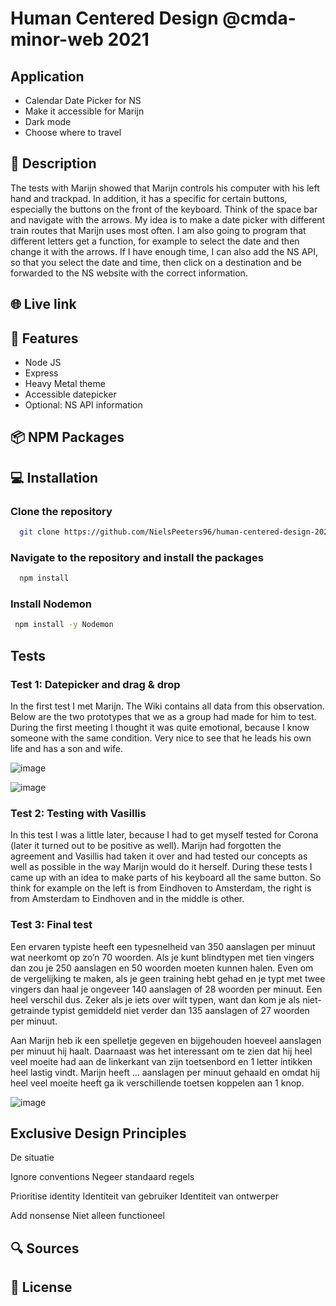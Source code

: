 # Human Centered Design @cmda-minor-web 2021

## Application

- Calendar Date Picker for NS
- Make it accessible for Marijn
- Dark mode
- Choose where to travel

## 🔦 **Description**
The tests with Marijn showed that Marijn controls his computer with his left hand and trackpad. In addition, it has a specific for certain buttons, especially the buttons on the front of the keyboard. Think of the space bar and navigate with the arrows. My idea is to make a date picker with different train routes that Marijn uses most often. I am also going to program that different letters get a function, for example to select the date and then change it with the arrows. If I have enough time, I can also add the NS API, so that you select the date and time, then click on a destination and be forwarded to the NS website with the correct information.

## 🌐 **Live link**

## 🚀 **Features**
- Node JS
- Express
- Heavy Metal theme
- Accessible datepicker
- Optional: NS API information

## 📦 **NPM Packages**

## 💻 **Installation**

### Clone the repository

```bash
  git clone https://github.com/NielsPeeters96/human-centered-design-2021.git
```

### Navigate to the repository and install the packages

```bash
  npm install
```

### Install Nodemon

```bash
 npm install -y Nodemon
```

## Tests

### Test 1: Datepicker and drag & drop
In the first test I met Marijn. The Wiki contains all data from this observation. Below are the two prototypes that we as a group had made for him to test. During the first meeting I thought it was quite emotional, because I know someone with the same condition. Very nice to see that he leads his own life and has a son and wife.

![image](https://user-images.githubusercontent.com/78353674/115525636-9217fa00-a28f-11eb-99d8-fe96097f1555.png)

![image](https://user-images.githubusercontent.com/78353674/115526036-ed49ec80-a28f-11eb-9d6c-de23f05a0fdb.png)


### Test 2: Testing with Vasillis
In this test I was a little later, because I had to get myself tested for Corona (later it turned out to be positive as well). Marijn had forgotten the agreement and Vasillis had taken it over and had tested our concepts as well as possible in the way Marijn would do it herself. During these tests I came up with an idea to make parts of his keyboard all the same button. So think for example on the left is from Eindhoven to Amsterdam, the right is from Amsterdam to Eindhoven and in the middle is other.

### Test 3: Final test
Een ervaren typiste heeft een typesnelheid van 350 aanslagen per minuut wat neerkomt op zo’n 70 woorden. Als je kunt blindtypen met tien vingers dan zou je 250 aanslagen en 50 woorden moeten kunnen halen. Even om de vergelijking te maken, als je geen training hebt gehad en je typt met twee vingers dan haal je ongeveer 140 aanslagen of 28 woorden per minuut. Een heel verschil dus. Zeker als je iets over wilt typen, want dan kom je als niet-getrainde typist gemiddeld niet verder dan 135 aanslagen of 27 woorden per minuut.

Aan Marijn heb ik een spelletje gegeven en bijgehouden hoeveel aanslagen per minuut hij haalt. Daarnaast was het interessant om te zien dat hij heel veel moeite had aan de linkerkant van zijn toetsenbord en 1 letter intikken heel lastig vindt. Marijn heeft ... aanslagen per minuut gehaald en omdat hij heel veel moeite heeft ga ik verschillende toetsen koppelen aan 1 knop.

![image](https://user-images.githubusercontent.com/78353674/115704066-2d31d200-a36b-11eb-8e3e-02dcd0416883.png)

## Exclusive Design Principles
De situatie

Ignore conventions
Negeer standaard regels

Prioritise identity
Identiteit van gebruiker
Identiteit van ontwerper

Add nonsense
Niet alleen functioneel

## 🔍 **Sources**

## 🔐 **License**
